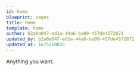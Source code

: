 ```yaml
---
id: home
blueprint: pages
title: Home
template: home
author: b2a0a047-ed1a-44a6-ba09-457de4572871
updated_by: b2a0a047-ed1a-44a6-ba09-457de4572871
updated_at: 1675260825
---
```

Anything you want.
